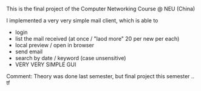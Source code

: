 This is the final project of the Computer Networking Course @ NEU (China)

I implemented a very very simple mail client, which is able to
- login
- list the mail received (at once / "laod more" 20 per new per each)
- local preview / open in browser
- send email
- search by date / keyword (case unsensitive)
- VERY VERY SIMPLE GUI

Comment: Theory was done last semester, but final project this semester .. tf 
